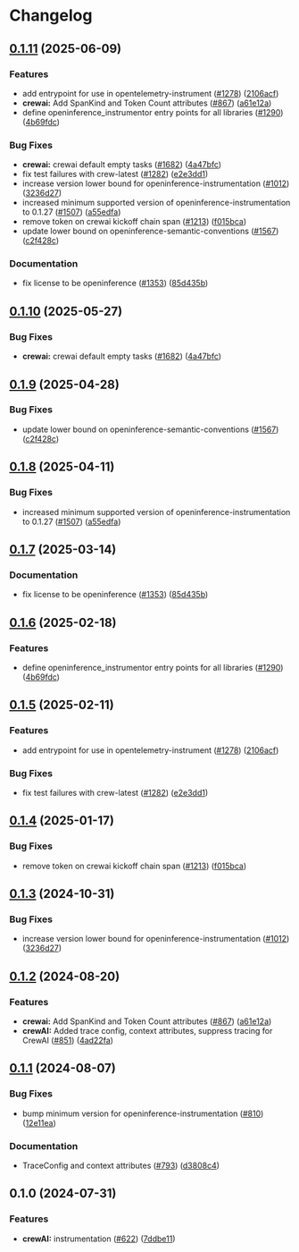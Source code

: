 # Changelog

## [0.1.11](https://github.com/igor-gorohovsky/openinference/compare/python-openinference-instrumentation-crewai-v0.1.10...python-openinference-instrumentation-crewai-v0.1.11) (2025-06-09)


### Features

* add entrypoint for use in opentelemetry-instrument ([#1278](https://github.com/igor-gorohovsky/openinference/issues/1278)) ([2106acf](https://github.com/igor-gorohovsky/openinference/commit/2106acfd6648804abe9b95e41a49df26a500435c))
* **crewai:** Add SpanKind and Token Count attributes ([#867](https://github.com/igor-gorohovsky/openinference/issues/867)) ([a61e12a](https://github.com/igor-gorohovsky/openinference/commit/a61e12a43773b933afcce28613db70fcceba43fd))
* define openinference_instrumentor entry points for all libraries ([#1290](https://github.com/igor-gorohovsky/openinference/issues/1290)) ([4b69fdc](https://github.com/igor-gorohovsky/openinference/commit/4b69fdc13210048009e51639b01e7c0c9550c9d1))


### Bug Fixes

* **crewai:** crewai default empty tasks ([#1682](https://github.com/igor-gorohovsky/openinference/issues/1682)) ([4a47bfc](https://github.com/igor-gorohovsky/openinference/commit/4a47bfc065b88b55bfcb7605abf66ef12a286ec9))
* fix test failures with crew-latest ([#1282](https://github.com/igor-gorohovsky/openinference/issues/1282)) ([e2e3dd1](https://github.com/igor-gorohovsky/openinference/commit/e2e3dd13bf78a3ad4b0d44fc2ae2151127583dce))
* increase version lower bound for openinference-instrumentation ([#1012](https://github.com/igor-gorohovsky/openinference/issues/1012)) ([3236d27](https://github.com/igor-gorohovsky/openinference/commit/3236d2733a46b84d693ddb7092209800cde8cc34))
* increased minimum supported version of openinference-instrumentation to 0.1.27 ([#1507](https://github.com/igor-gorohovsky/openinference/issues/1507)) ([a55edfa](https://github.com/igor-gorohovsky/openinference/commit/a55edfa8900c1f36a73385c7d03f91cffadd85c4))
* remove token on crewai kickoff chain span ([#1213](https://github.com/igor-gorohovsky/openinference/issues/1213)) ([f015bca](https://github.com/igor-gorohovsky/openinference/commit/f015bca24ce5757e8c7c604487c81889e3e84027))
* update lower bound on openinference-semantic-conventions ([#1567](https://github.com/igor-gorohovsky/openinference/issues/1567)) ([c2f428c](https://github.com/igor-gorohovsky/openinference/commit/c2f428c5916c3dd62cf6670358f37111d4f7fd25))


### Documentation

* fix license to be openinference ([#1353](https://github.com/igor-gorohovsky/openinference/issues/1353)) ([85d435b](https://github.com/igor-gorohovsky/openinference/commit/85d435be3af3de5424494cfbdd654454688b7377))

## [0.1.10](https://github.com/Arize-ai/openinference/compare/python-openinference-instrumentation-crewai-v0.1.9...python-openinference-instrumentation-crewai-v0.1.10) (2025-05-27)


### Bug Fixes

* **crewai:** crewai default empty tasks ([#1682](https://github.com/Arize-ai/openinference/issues/1682)) ([4a47bfc](https://github.com/Arize-ai/openinference/commit/4a47bfc065b88b55bfcb7605abf66ef12a286ec9))

## [0.1.9](https://github.com/Arize-ai/openinference/compare/python-openinference-instrumentation-crewai-v0.1.8...python-openinference-instrumentation-crewai-v0.1.9) (2025-04-28)


### Bug Fixes

* update lower bound on openinference-semantic-conventions ([#1567](https://github.com/Arize-ai/openinference/issues/1567)) ([c2f428c](https://github.com/Arize-ai/openinference/commit/c2f428c5916c3dd62cf6670358f37111d4f7fd25))

## [0.1.8](https://github.com/Arize-ai/openinference/compare/python-openinference-instrumentation-crewai-v0.1.7...python-openinference-instrumentation-crewai-v0.1.8) (2025-04-11)


### Bug Fixes

* increased minimum supported version of openinference-instrumentation to 0.1.27 ([#1507](https://github.com/Arize-ai/openinference/issues/1507)) ([a55edfa](https://github.com/Arize-ai/openinference/commit/a55edfa8900c1f36a73385c7d03f91cffadd85c4))

## [0.1.7](https://github.com/Arize-ai/openinference/compare/python-openinference-instrumentation-crewai-v0.1.6...python-openinference-instrumentation-crewai-v0.1.7) (2025-03-14)


### Documentation

* fix license to be openinference ([#1353](https://github.com/Arize-ai/openinference/issues/1353)) ([85d435b](https://github.com/Arize-ai/openinference/commit/85d435be3af3de5424494cfbdd654454688b7377))

## [0.1.6](https://github.com/Arize-ai/openinference/compare/python-openinference-instrumentation-crewai-v0.1.5...python-openinference-instrumentation-crewai-v0.1.6) (2025-02-18)


### Features

* define openinference_instrumentor entry points for all libraries ([#1290](https://github.com/Arize-ai/openinference/issues/1290)) ([4b69fdc](https://github.com/Arize-ai/openinference/commit/4b69fdc13210048009e51639b01e7c0c9550c9d1))

## [0.1.5](https://github.com/Arize-ai/openinference/compare/python-openinference-instrumentation-crewai-v0.1.4...python-openinference-instrumentation-crewai-v0.1.5) (2025-02-11)


### Features

* add entrypoint for use in opentelemetry-instrument ([#1278](https://github.com/Arize-ai/openinference/issues/1278)) ([2106acf](https://github.com/Arize-ai/openinference/commit/2106acfd6648804abe9b95e41a49df26a500435c))


### Bug Fixes

* fix test failures with crew-latest ([#1282](https://github.com/Arize-ai/openinference/issues/1282)) ([e2e3dd1](https://github.com/Arize-ai/openinference/commit/e2e3dd13bf78a3ad4b0d44fc2ae2151127583dce))

## [0.1.4](https://github.com/Arize-ai/openinference/compare/python-openinference-instrumentation-crewai-v0.1.3...python-openinference-instrumentation-crewai-v0.1.4) (2025-01-17)


### Bug Fixes

* remove token on crewai kickoff chain span ([#1213](https://github.com/Arize-ai/openinference/issues/1213)) ([f015bca](https://github.com/Arize-ai/openinference/commit/f015bca24ce5757e8c7c604487c81889e3e84027))

## [0.1.3](https://github.com/Arize-ai/openinference/compare/python-openinference-instrumentation-crewai-v0.1.2...python-openinference-instrumentation-crewai-v0.1.3) (2024-10-31)


### Bug Fixes

* increase version lower bound for openinference-instrumentation ([#1012](https://github.com/Arize-ai/openinference/issues/1012)) ([3236d27](https://github.com/Arize-ai/openinference/commit/3236d2733a46b84d693ddb7092209800cde8cc34))

## [0.1.2](https://github.com/Arize-ai/openinference/compare/python-openinference-instrumentation-crewai-v0.1.1...python-openinference-instrumentation-crewai-v0.1.2) (2024-08-20)


### Features

* **crewai:** Add SpanKind and Token Count attributes ([#867](https://github.com/Arize-ai/openinference/issues/867)) ([a61e12a](https://github.com/Arize-ai/openinference/commit/a61e12a43773b933afcce28613db70fcceba43fd))
* **crewAI:** Added trace config, context attributes, suppress tracing for CrewAI ([#851](https://github.com/Arize-ai/openinference/issues/851)) ([4ad22fa](https://github.com/Arize-ai/openinference/commit/4ad22fac38e051ea12dd53936f40741717743171))

## [0.1.1](https://github.com/Arize-ai/openinference/compare/python-openinference-instrumentation-crewai-v0.1.0...python-openinference-instrumentation-crewai-v0.1.1) (2024-08-07)


### Bug Fixes

* bump minimum version for openinference-instrumentation ([#810](https://github.com/Arize-ai/openinference/issues/810)) ([12e11ea](https://github.com/Arize-ai/openinference/commit/12e11ea405252ca35dc8d3f3a08ec5b83a08cea7))


### Documentation

* TraceConfig and context attributes ([#793](https://github.com/Arize-ai/openinference/issues/793)) ([d3808c4](https://github.com/Arize-ai/openinference/commit/d3808c4bea3f6a4c72d3a7ea09b54e78072be6fd))

## 0.1.0 (2024-07-31)


### Features

* **crewAI:** instrumentation ([#622](https://github.com/Arize-ai/openinference/issues/622)) ([7ddbe11](https://github.com/Arize-ai/openinference/commit/7ddbe1100efb53bc7a3812b658e8cfd31b6cefcd))
